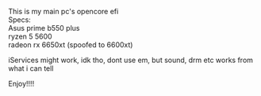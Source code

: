This is my main pc's opencore efi  
Specs:  
Asus prime b550 plus  
ryzen 5 5600   
radeon rx 6650xt (spoofed to 6600xt)  

iServices might work, idk tho, dont use em, but sound, drm etc works from what i can tell  

Enjoy!!!!
